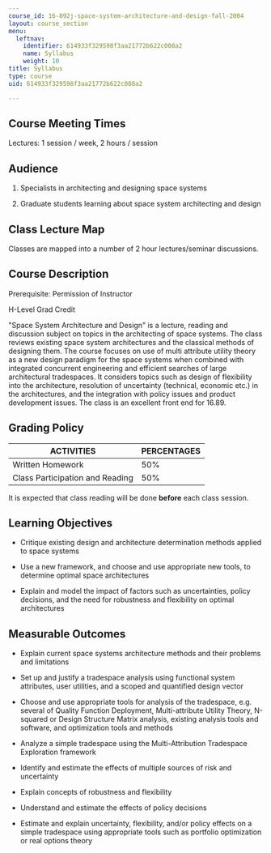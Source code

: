 ```yaml
---
course_id: 16-892j-space-system-architecture-and-design-fall-2004
layout: course_section
menu:
  leftnav:
    identifier: 614933f329598f3aa21772b622c008a2
    name: Syllabus
    weight: 10
title: Syllabus
type: course
uid: 614933f329598f3aa21772b622c008a2

---
```


Course Meeting Times
--------------------

Lectures: 1 session / week, 2 hours / session

Audience
--------

1.  Specialists in architecting and designing space systems  
      
    
2.  Graduate students learning about space system architecting and design

Class Lecture Map
-----------------

Classes are mapped into a number of 2 hour lectures/seminar discussions.

Course Description
------------------

Prerequisite: Permission of Instructor

H-Level Grad Credit

"Space System Architecture and Design" is a lecture, reading and discussion subject on topics in the architecting of space systems. The class reviews existing space system architectures and the classical methods of designing them. The course focuses on use of multi attribute utility theory as a new design paradigm for the space systems when combined with integrated concurrent engineering and efficient searches of large architectural tradespaces. It considers topics such as design of flexibility into the architecture, resolution of uncertainty (technical, economic etc.) in the architectures, and the integration with policy issues and product development issues. The class is an excellent front end for 16.89.

Grading Policy
--------------

| ACTIVITIES | PERCENTAGES |
| --- | --- |
| Written Homework | 50% |
| Class Participation and Reading | 50% 

It is expected that class reading will be done **before** each class session.

Learning Objectives
-------------------

*   Critique existing design and architecture determination methods applied to space systems  
      
    
*   Use a new framework, and choose and use appropriate new tools, to determine optimal space architectures  
      
    
*   Explain and model the impact of factors such as uncertainties, policy decisions, and the need for robustness and flexibility on optimal architectures

Measurable Outcomes
-------------------

*   Explain current space systems architecture methods and their problems and limitations  
      
    
*   Set up and justify a tradespace analysis using functional system attributes, user utilities, and a scoped and quantified design vector  
      
    
*   Choose and use appropriate tools for analysis of the tradespace, e.g. several of Quality Function Deployment, Multi-attribute Utility Theory, N-squared or Design Structure Matrix analysis, existing analysis tools and software, and optimization tools and methods  
      
    
*   Analyze a simple tradespace using the Multi-Attribution Tradespace Exploration framework  
      
    
*   Identify and estimate the effects of multiple sources of risk and uncertainty  
      
    
*   Explain concepts of robustness and flexibility  
      
    
*   Understand and estimate the effects of policy decisions  
      
    
*   Estimate and explain uncertainty, flexibility, and/or policy effects on a simple tradespace using appropriate tools such as portfolio optimization or real options theory